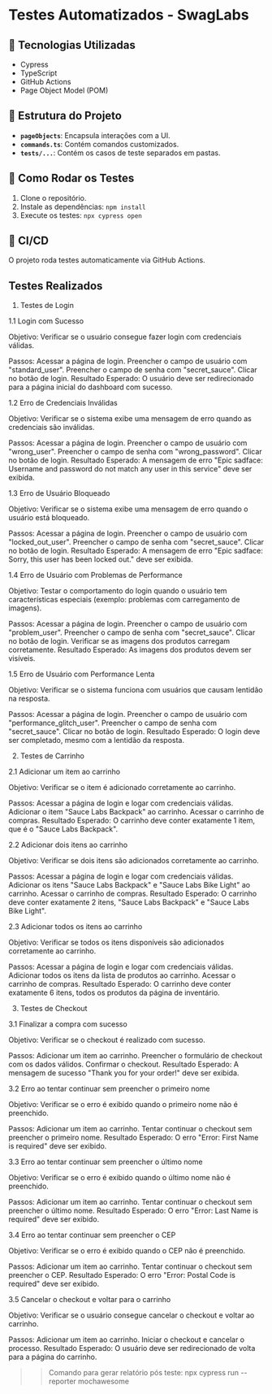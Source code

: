 # Testes Automatizados - SwagLabs

## 📌 Tecnologias Utilizadas
- Cypress
- TypeScript
- GitHub Actions
- Page Object Model (POM)

## 📌 Estrutura do Projeto
- **`pageObjects`**: Encapsula interações com a UI.
- **`commands.ts`**: Contém comandos customizados.
- **`tests/...`**: Contém os casos de teste separados em pastas.

## 📌 Como Rodar os Testes
1. Clone o repositório.
2. Instale as dependências: `npm install`
3. Execute os testes: `npx cypress open`

## 📌 CI/CD
O projeto roda testes automaticamente via GitHub Actions.

## Testes Realizados

1. Testes de Login

1.1 Login com Sucesso

Objetivo: Verificar se o usuário consegue fazer login com credenciais válidas.

Passos:
Acessar a página de login.
Preencher o campo de usuário com "standard_user".
Preencher o campo de senha com "secret_sauce".
Clicar no botão de login.
Resultado Esperado: O usuário deve ser redirecionado para a página inicial do dashboard com sucesso.

1.2 Erro de Credenciais Inválidas

Objetivo: Verificar se o sistema exibe uma mensagem de erro quando as credenciais são inválidas.

Passos:
Acessar a página de login.
Preencher o campo de usuário com "wrong_user".
Preencher o campo de senha com "wrong_password".
Clicar no botão de login.
Resultado Esperado: A mensagem de erro "Epic sadface: Username and password do not match any user in this service" deve ser exibida.

1.3 Erro de Usuário Bloqueado

Objetivo: Verificar se o sistema exibe uma mensagem de erro quando o usuário está bloqueado.

Passos:
Acessar a página de login.
Preencher o campo de usuário com "locked_out_user".
Preencher o campo de senha com "secret_sauce".
Clicar no botão de login.
Resultado Esperado: A mensagem de erro "Epic sadface: Sorry, this user has been locked out." deve ser exibida.

1.4 Erro de Usuário com Problemas de Performance

Objetivo: Testar o comportamento do login quando o usuário tem características especiais (exemplo: problemas com carregamento de imagens).

Passos:
Acessar a página de login.
Preencher o campo de usuário com "problem_user".
Preencher o campo de senha com "secret_sauce".
Clicar no botão de login.
Verificar se as imagens dos produtos carregam corretamente.
Resultado Esperado: As imagens dos produtos devem ser visíveis.

1.5 Erro de Usuário com Performance Lenta

Objetivo: Verificar se o sistema funciona com usuários que causam lentidão na resposta.

Passos:
Acessar a página de login.
Preencher o campo de usuário com "performance_glitch_user".
Preencher o campo de senha com "secret_sauce".
Clicar no botão de login.
Resultado Esperado: O login deve ser completado, mesmo com a lentidão da resposta.

2. Testes de Carrinho

2.1 Adicionar um item ao carrinho

Objetivo: Verificar se o item é adicionado corretamente ao carrinho.

Passos:
Acessar a página de login e logar com credenciais válidas.
Adicionar o item "Sauce Labs Backpack" ao carrinho.
Acessar o carrinho de compras.
Resultado Esperado: O carrinho deve conter exatamente 1 item, que é o "Sauce Labs Backpack".

2.2 Adicionar dois itens ao carrinho

Objetivo: Verificar se dois itens são adicionados corretamente ao carrinho.

Passos:
Acessar a página de login e logar com credenciais válidas.
Adicionar os itens "Sauce Labs Backpack" e "Sauce Labs Bike Light" ao carrinho.
Acessar o carrinho de compras.
Resultado Esperado: O carrinho deve conter exatamente 2 itens, "Sauce Labs Backpack" e "Sauce Labs Bike Light".

2.3 Adicionar todos os itens ao carrinho

Objetivo: Verificar se todos os itens disponíveis são adicionados corretamente ao carrinho.

Passos:
Acessar a página de login e logar com credenciais válidas.
Adicionar todos os itens da lista de produtos ao carrinho.
Acessar o carrinho de compras.
Resultado Esperado: O carrinho deve conter exatamente 6 itens, todos os produtos da página de inventário.

3. Testes de Checkout

3.1 Finalizar a compra com sucesso

Objetivo: Verificar se o checkout é realizado com sucesso.

Passos:
Adicionar um item ao carrinho.
Preencher o formulário de checkout com os dados válidos.
Confirmar o checkout.
Resultado Esperado: A mensagem de sucesso "Thank you for your order!" deve ser exibida.

3.2 Erro ao tentar continuar sem preencher o primeiro nome

Objetivo: Verificar se o erro é exibido quando o primeiro nome não é preenchido.

Passos:
Adicionar um item ao carrinho.
Tentar continuar o checkout sem preencher o primeiro nome.
Resultado Esperado: O erro "Error: First Name is required" deve ser exibido.

3.3 Erro ao tentar continuar sem preencher o último nome

Objetivo: Verificar se o erro é exibido quando o último nome não é preenchido.

Passos:
Adicionar um item ao carrinho.
Tentar continuar o checkout sem preencher o último nome.
Resultado Esperado: O erro "Error: Last Name is required" deve ser exibido.

3.4 Erro ao tentar continuar sem preencher o CEP

Objetivo: Verificar se o erro é exibido quando o CEP não é preenchido.

Passos:
Adicionar um item ao carrinho.
Tentar continuar o checkout sem preencher o CEP.
Resultado Esperado: O erro "Error: Postal Code is required" deve ser exibido.

3.5 Cancelar o checkout e voltar para o carrinho

Objetivo: Verificar se o usuário consegue cancelar o checkout e voltar ao carrinho.

Passos:
Adicionar um item ao carrinho.
Iniciar o checkout e cancelar o processo.
Resultado Esperado: O usuário deve ser redirecionado de volta para a página do carrinho.


>> Comando para gerar relatório pós teste: npx cypress run --reporter mochawesome
